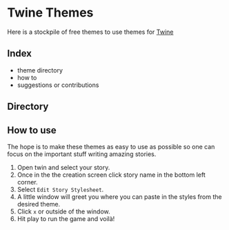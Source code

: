 # Twine Themes
Here is a stockpile of free themes to use themes for [Twine](https://twinery.org/)

## Index
 - theme directory
 - how to
 - suggestions or contributions


## Directory

## How to use

The hope is to make these themes as easy to use as possible so one can focus on the important stuff writing amazing stories. 

1. Open twin and select your story.
1. Once in the the creation screen click story name in the bottom left corner. 
1. Select `Edit Story Stylesheet`.
1. A little window will greet you where you can paste in the styles from the desired theme. 
1. Click `x` or outside of the window. 
1. Hit play to run the game and voilà!